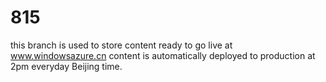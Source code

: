 815
===
this branch is used to store content ready to go live at www.windowsazure.cn
content is automatically deployed to production at 2pm everyday Beijing time.
